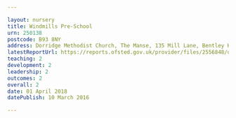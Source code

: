 ```yaml
---

layout: nursery
title: Windmills Pre-School
urn: 250138
postcode: B93 8NY
address: Dorridge Methodist Church, The Manse, 135 Mill Lane, Bentley Heath, SOLIHULL, West Midlands, B93 8NY
latestReportUrl: https://reports.ofsted.gov.uk/provider/files/2556848/urn/250138.pdf
teaching: 2
development: 2
leadership: 2
outcomes: 2
overall: 2
date: 01 April 2018 
datePublish: 10 March 2016

---
```

